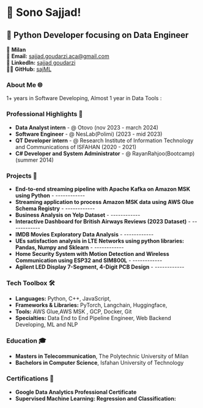 # 👋 Sono Sajjad!

## 🚀 Python Developer focusing on Data Engineer

📍 **Milan**  
📧 **Email:** [sajjad.goudarzi.aca@gmail.com](mailto:sajjad.goudarzi.aca@gmail.com)  
🔗 **LinkedIn:** [sajjad goudarzi](https://www.linkedin.com/in/sajjad-goudarzi-11b269156/)  
👨‍💻 **GitHub:** [sajML](https://github.com/sajML)


### About Me 🌐
1+ years in Software Developing, 
Almost 1 year in Data Tools : 


### Professional Highlights 🌟
- **Data Analyst intern** - @ Otovo (nov 2023 - march 2024)
- **Software Engineer** - @ NesLab(Polimi) (2023 - mid 2023)
- **QT Developer intern** - @ Research Institute of Information Technology and Communications of ISFAHAN (2020 - 2021)
- **C# Developer and System Administrator** - @ RayanRahjoo(Bootcamp) (summer 2014)


### Projects 🌟
- **End-to-end streaming pipeline with Apache Kafka on Amazon MSK using Python** - ------------
- **Streaming application to process Amazon MSK data using AWS Glue Schema Registry** - ------------
- **Business Analysis on Yelp Dataset** - ------------
- **Interactive Dashboard for British Airways Reviews (2023 Dataset)** - ------------
- **IMDB Movies Exploratory Data Analysis** - ------------
- **UEs satisfaction analysis in LTE Networks using python libraries: Pandas, Numpy and Sklearn** - ------------
- **Home Security System with Motion Detection and Wireless Communication using ESP32 and SIM800L** - ------------
- **Agilent LED Display 7-Segment, 4-Digit PCB Design** - ------------


### Tech Toolbox 🛠️
- **Languages:** Python, C++, JavaScript, 
- **Frameworks & Libraries:** PyTorch, Langchain, Huggingface, 
- **Tools:** AWS Glue,AWS MSK , GCP, Docker, Git
- **Specialties:** Data End to End Pipeline Engineer, Web Backend Developing, ML and NLP

### Education 🎓
- **Masters in Telecommunication**, The Polytechnic University of Milan
- **Bachelors in Computer Science**, Isfahan University of Technology

### Certifications 📜
- **Google Data Analytics Professional Certificate**
- **Supervised Machine Learning: Regression and Classification:** 

